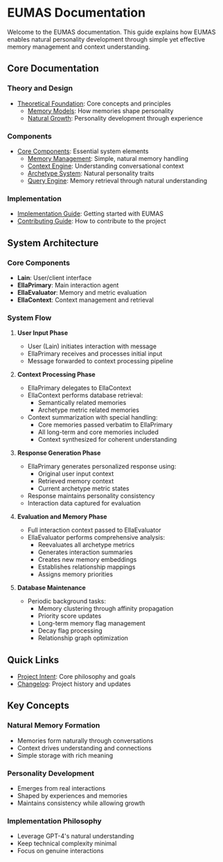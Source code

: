 # EUMAS Documentation

Welcome to the EUMAS documentation. This guide explains how EUMAS enables natural personality development through simple yet effective memory management and context understanding.

## Core Documentation

### Theory and Design
- [Theoretical Foundation](theory/README.md): Core concepts and principles
  - [Memory Models](theory/memory-models.md): How memories shape personality
  - [Natural Growth](theory/natural-growth.md): Personality development through experience

### Components
- [Core Components](components/README.md): Essential system elements
  - [Memory Management](components/memory.md): Simple, natural memory handling
  - [Context Engine](components/context.md): Understanding conversational context
  - [Archetype System](components/archetypes.md): Natural personality traits
  - [Query Engine](components/query.md): Memory retrieval through natural understanding

### Implementation
- [Implementation Guide](IMPLEMENTATION.md): Getting started with EUMAS
- [Contributing Guide](../CONTRIBUTING.md): How to contribute to the project

## System Architecture

### Core Components
- **Lain**: User/client interface
- **EllaPrimary**: Main interaction agent
- **EllaEvaluator**: Memory and metric evaluation
- **EllaContext**: Context management and retrieval

### System Flow
1. **User Input Phase**
   - User (Lain) initiates interaction with message
   - EllaPrimary receives and processes initial input
   - Message forwarded to context processing pipeline

2. **Context Processing Phase**
   - EllaPrimary delegates to EllaContext
   - EllaContext performs database retrieval:
     - Semantically related memories
     - Archetype metric related memories
   - Context summarization with special handling:
     - Core memories passed verbatim to EllaPrimary
     - All long-term and core memories included
     - Context synthesized for coherent understanding

3. **Response Generation Phase**
   - EllaPrimary generates personalized response using:
     - Original user input context
     - Retrieved memory context
     - Current archetype metric states
   - Response maintains personality consistency
   - Interaction data captured for evaluation

4. **Evaluation and Memory Phase**
   - Full interaction context passed to EllaEvaluator
   - EllaEvaluator performs comprehensive analysis:
     - Reevaluates all archetype metrics
     - Generates interaction summaries
     - Creates new memory embeddings
     - Establishes relationship mappings
     - Assigns memory priorities

5. **Database Maintenance**
   - Periodic background tasks:
     - Memory clustering through affinity propagation
     - Priority score updates
     - Long-term memory flag management
     - Decay flag processing
     - Relationship graph optimization

## Quick Links
- [Project Intent](../INTENT.md): Core philosophy and goals
- [Changelog](../CHANGELOG.md): Project history and updates

## Key Concepts

### Natural Memory Formation
- Memories form naturally through conversations
- Context drives understanding and connections
- Simple storage with rich meaning

### Personality Development
- Emerges from real interactions
- Shaped by experiences and memories
- Maintains consistency while allowing growth

### Implementation Philosophy
- Leverage GPT-4's natural understanding
- Keep technical complexity minimal
- Focus on genuine interactions
